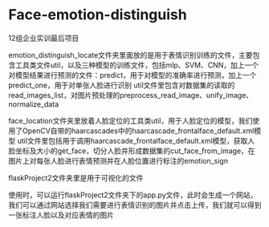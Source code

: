 # Face-emotion-distinguish
12组企业实训最后项目

emotion_distinguish_locate文件夹里面放的是用于表情识别训练的文件，主要包含工具类文件util，以及三种模型的训练文件，包括mlp、SVM、CNN，加上一个对模型结果进行预测的文件：predict，用于对模型的准确率进行预测，加上一个predict_one，用于对单张人脸进行识别
util文件里包含对数据集的读取的read_images_list，对图片预处理的preprocess_read_image、unify_image、normalize_data

face_location文件夹里放着人脸定位的工具类util，用于人脸定位的模型，我们使用了OpenCV自带的haarcascades中的haarcascade_frontalface_default.xml模型
util文件里包括用于调用haarcascade_frontalface_default.xml模型，获取人脸坐标及大小的get_face，切分人脸并形成数据集的cut_face_from_image，在图片上对每张人脸进行表情预测并在人脸位置进行标注的emotion_sign

flaskProject2文件夹里是用于可视化的文件

使用时，可以运行flaskProject2文件夹下的app.py文件，此时会生成一个网站，我们可以通过网站选择我们需要进行表情识别的图片并点击上传，我们就可以得到一张标注人脸以及对应表情的图片
